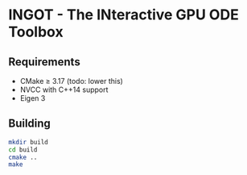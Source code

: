 # INGOT - The INteractive GPU ODE Toolbox

## Requirements

* CMake ≥ 3.17 (todo: lower this)
* NVCC with C++14 support
* Eigen 3

## Building

```bash
mkdir build
cd build
cmake ..
make
```
